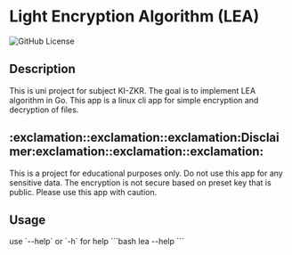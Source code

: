 <h1> Light Encryption Algorithm (LEA) </h1>

![GitHub License](https://img.shields.io/github/license/kopytkg/KI-ZKR)

<h2> Description </h2>
This is uni project for subject KI-ZKR. The goal is to implement LEA algorithm in Go. This app is a linux cli app for simple encryption and decryption of files.

<h2> :exclamation::exclamation::exclamation:Disclaimer:exclamation::exclamation::exclamation:</h2>
This is a project for educational purposes only. Do not use this app for any sensitive data. The encryption is not secure based on preset key that is public. Please use this app with caution.

<h2> Usage </h2>
use `--help` or `-h` for help
```bash
lea --help
```





